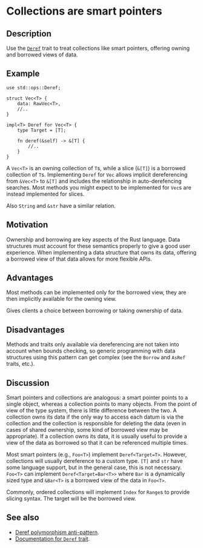 # Collections are smart pointers

## Description

Use the [`Deref`](https://doc.rust-lang.org/std/ops/trait.Deref.html) trait to
treat collections like smart pointers, offering owning and borrowed views of
data.

## Example

```rust,ignore
use std::ops::Deref;

struct Vec<T> {
    data: RawVec<T>,
    //..
}

impl<T> Deref for Vec<T> {
    type Target = [T];

    fn deref(&self) -> &[T] {
        //..
    }
}
```

A `Vec<T>` is an owning collection of `T`s, while a slice (`&[T]`) is a borrowed
collection of `T`s. Implementing `Deref` for `Vec` allows implicit dereferencing
from `&Vec<T>` to `&[T]` and includes the relationship in auto-derefencing
searches. Most methods you might expect to be implemented for `Vec`s are instead
implemented for slices.

Also `String` and `&str` have a similar relation.

## Motivation

Ownership and borrowing are key aspects of the Rust language. Data structures
must account for these semantics properly to give a good user experience. When
implementing a data structure that owns its data, offering a borrowed view of
that data allows for more flexible APIs.

## Advantages

Most methods can be implemented only for the borrowed view, they are then
implicitly available for the owning view.

Gives clients a choice between borrowing or taking ownership of data.

## Disadvantages

Methods and traits only available via dereferencing are not taken into account
when bounds checking, so generic programming with data structures using this
pattern can get complex (see the `Borrow` and `AsRef` traits, etc.).

## Discussion

Smart pointers and collections are analogous: a smart pointer points to a single
object, whereas a collection points to many objects. From the point of view of
the type system, there is little difference between the two. A collection owns
its data if the only way to access each datum is via the collection and the
collection is responsible for deleting the data (even in cases of shared
ownership, some kind of borrowed view may be appropriate). If a collection owns
its data, it is usually useful to provide a view of the data as borrowed so that
it can be referenced multiple times.

Most smart pointers (e.g., `Foo<T>`) implement `Deref<Target=T>`. However,
collections will usually dereference to a custom type. `[T]` and `str` have some
language support, but in the general case, this is not necessary. `Foo<T>` can
implement `Deref<Target=Bar<T>>` where `Bar` is a dynamically sized type and
`&Bar<T>` is a borrowed view of the data in `Foo<T>`.

Commonly, ordered collections will implement `Index` for `Range`s to provide
slicing syntax. The target will be the borrowed view.

## See also

- [Deref polymorphism anti-pattern](../anti_patterns/deref.md).
- [Documentation for `Deref` trait](https://doc.rust-lang.org/std/ops/trait.Deref.html).
